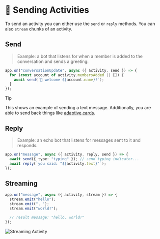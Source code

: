# 💬 Sending Activities

To send an activity you can either use the `send` or `reply` methods. You can also `stream` chunks of an activity.

## Send

> Example: a bot that listens for when a member is added to the conversation and sends a greeting.

```typescript
app.on("conversationUpdate", async ({ activity, send }) => {
  for (const account of activity.membersAdded || []) {
    await send(`👋 welcome ${account.name}!`);
  }
});
```

> [!TIP]
> This shows an example of sending a text message. Additionally, you are able to send back things like [adaptive cards](../5.in-depth-guides/1.cards/).

## Reply

> Example: an echo bot that listens for messages sent to it and responds.

```typescript
app.on("message", async ({ activity, reply, send }) => {
  await send({ type: "typing" }); // send typing indicator...
  await reply(`you said: "${activity.text}"`);
});
```

## Streaming

```typescript
app.on("message", async ({ activity, stream }) => {
  stream.emit("hello");
  stream.emit(", ");
  stream.emit("world!");

  // result message: "hello, world!"
});
```

![Streaming Activity](https://github.com/microsoft/teams.ts/blob/main/assets/screenshots/streaming.gif?raw=true)
